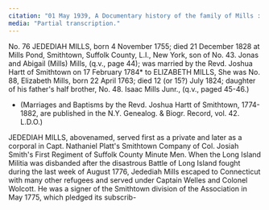 ```yaml
---
citation: "01 May 1939, A Documentary history of the family of Mills : descended from George Mills of Hempstead and Jamaica, p53-54, familysearch.org."
media: "Partial transcription."
---
```

No. 76 JEDEDIAH MILLS, born 4 November 1755; died 21 December 1828 at Mills Pond, Smithtown, Suffolk County, L.I., New York, son of No. 43. Jonas and Abigail (Mills) Mills, (q.v., page 44); was married by the Revd. Joshua Hartt of Smithtown on 17 February 1784* to ELIZABETH MILLS, She was No. 88, Elizabeth Mills, born 22 April 1763; died 12 (or 15?) July 1824; daughter of his father's half brother, No. 48. Isaac Mills Junr., (q.v., paged 45-46.)

* (Marriages and Baptisms by the Revd. Joshua Hartt of Smithtown, 1774-1882, are published in the N.Y. Genealog. & Biogr. Record, vol. 42. L.D.O.)

JEDEDIAH MILLS, abovenamed, served first as a private and later as a corporal in Capt. Nathaniel Platt's Smithtown Company of Col. Josiah Smith's First Regiment of Suffolk County Minute Men. When the Long Island Militia was disbanded after the disastrous Battle of Long Island fought during the last week of August 1776, Jedediah Mills escaped to Connecticut with many other refugees and served under Captain Welles and Colonel Wolcott. He was a signer of the Smithtown division of the Association in May 1775, which pledged its subscrib-



